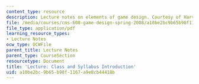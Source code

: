```yaml
---
content_type: resource
description: Lecture notes on elements of game design. Courtesy of Harvey Smith.
file: /media/courses/cms-608-game-design-spring-2008/a10be2bc9b65b98f1167a9e8cb44418b_MITCMS_608s08_lec01.pdf
file_type: application/pdf
learning_resource_types:
- Lecture Notes
ocw_type: OCWFile
parent_title: Lecture Notes
parent_type: CourseSection
resourcetype: Document
title: 'Lecture: Class and Syllabus Introduction'
uid: a10be2bc-9b65-b98f-1167-a9e8cb44418b
---
```

